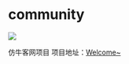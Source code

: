 # community
<a href="https://www.oscs1024.com/project/oscs/Jay-deng/community?ref=badge_small" alt="OSCS Status"><img src="https://www.oscs1024.com/platform/badge/Jay-deng/community.svg?size=small"/></a>

仿牛客网项目
项目地址：<a href="http://121.196.110.29/">Welcome~</a>
